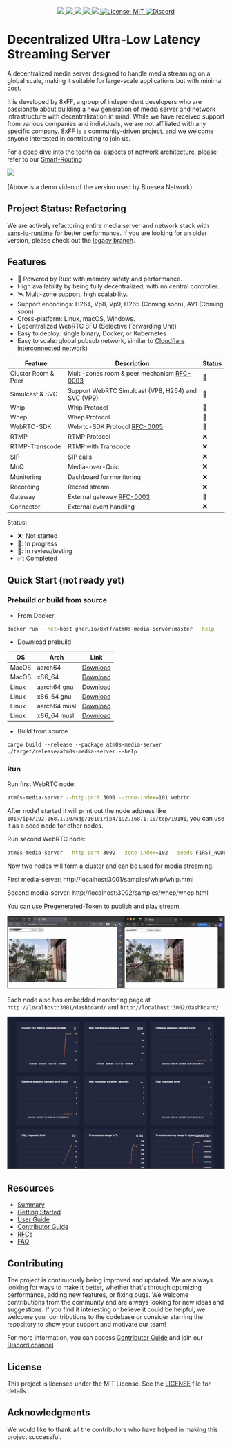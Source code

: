 <p align="center">
 <a href="https://github.com/8xFF/atm0s-media-server/actions">
  <img src="https://github.com/8xFF/atm0s-media-server/actions/workflows/rust.yml/badge.svg?branch=master">
 </a>
 <a href="https://codecov.io/gh/8xff/atm0s-media-server">
  <img src="https://codecov.io/gh/8xff/atm0s-media-server/branch/master/graph/badge.svg">
 </a>
 <a href="https://deps.rs/repo/github/8xff/atm0s-media-server">
  <img src="https://deps.rs/repo/github/8xff/atm0s-media-server/status.svg">
 </a>
 <a href="https://crates.io/crates/atm0s-media-server">
  <img src="https://img.shields.io/crates/v/atm0s-media-server.svg">
 </a>
 <a href="https://docs.rs/atm0s-media-server">
  <img src="https://docs.rs/atm0s-media-server/badge.svg">
 </a>
 <a href="https://github.com/8xFF/atm0s-media-server/blob/master/LICENSE">
  <img src="https://img.shields.io/badge/license-MIT-blue" alt="License: MIT">
 </a>
 <a href="https://discord.gg/qXr5zxsJWp">
  <img src="https://img.shields.io/discord/1173844241542287482?logo=discord" alt="Discord">
 </a>
</p>

# Decentralized Ultra-Low Latency Streaming Server

A decentralized media server designed to handle media streaming on a global scale, making it suitable for large-scale applications but with minimal cost.

It is developed by 8xFF, a group of independent developers who are passionate about building a new generation of media server and network infrastructure with decentralization in mind. While we have received support from various companies and individuals, we are not affiliated with any specific company. 8xFF is a community-driven project, and we welcome anyone interested in contributing to join us.

For a deep dive into the technical aspects of network architecture, please refer to our [Smart-Routing](https://github.com/8xFF/atm0s-sdn/blob/master/docs/smart_routing.md)

[<img src="https://img.youtube.com/vi/QF8ZJq9xuSU/hqdefault.jpg"
/>](https://www.youtube.com/embed/QF8ZJq9xuSU)

(Above is a demo video of the version used by Bluesea Network)

## Project Status: Refactoring

We are actively refactoring entire media server and network stack with [sans-io-runtime](https://github.com/8xff/sans-io-runtime) for better performance. If you are looking for an older version, please check out the [legacy branch](https://github.com/8xFF/atm0s-media-server/tree/legacy).

## Features

- 🚀 Powered by Rust with memory safety and performance.
- High availability by being fully decentralized, with no central controller.
- 🛰️ Multi-zone support, high scalability.
- Support encodings: H264, Vp8, Vp9, H265 (Coming soon), AV1 (Coming soon)
- Cross-platform: Linux, macOS, Windows.
- Decentralized WebRTC SFU (Selective Forwarding Unit)
- Easy to deploy: single binary, Docker, or Kubernetes
- Easy to scale: global pubsub network, similar to [Cloudflare interconnected network](https://blog.cloudflare.com/announcing-cloudflare-calls/))

| Feature             | Description                                                                       | Status |
| ------------------- | --------------------------------------------------------------------------------- | ------ |
| Cluster Room & Peer | Multi-zones room & peer mechanism [RFC-0003](https://github.com/8xFF/rfcs/pull/3) | 🚀     |
| Simulcast & SVC     | Support WebRTC Simulcast (VP8, H264) and SVC (VP9)                                | 🚀     |
| Whip                | Whip Protocol                                                                     | 🚀     |
| Whep                | Whep Protocol                                                                     | 🚀     |
| WebRTC-SDK          | Webrtc-SDK Protocol [RFC-0005](https://github.com/8xFF/rfcs/pull/5)               | 🚀     |
| RTMP                | RTMP Protocol                                                                     | ❌     |
| RTMP-Transcode      | RTMP with Transcode                                                               | ❌     |
| SIP                 | SIP calls                                                                         | ❌     |
| MoQ                 | Media-over-Quic                                                                   | ❌     |
| Monitoring          | Dashboard for monitoring                                                          | ❌     |
| Recording           | Record stream                                                                     | ❌     |
| Gateway             | External gateway [RFC-0003](https://github.com/8xFF/rfcs/pull/3)                  | 🚀     |
| Connector           | External event handling                                                           | ❌     |

Status:

- ❌: Not started
- 🚧: In progress
- 🚀: In review/testing
- ✅: Completed

## Quick Start (not ready yet)

### Prebuild or build from source

- From Docker

```bash
docker run --net=host ghcr.io/8xff/atm0s-media-server:master --help
```

- Download prebuild

| OS    | Arch         | Link                                                                                                                          |
| ----- | ------------ | ----------------------------------------------------------------------------------------------------------------------------- |
| MacOS | aarch64      | [Download](https://github.com/8xFF/atm0s-media-server/releases/download/latest/atm0s-media-server-aarch64-apple-darwin)       |
| MacOS | x86_64       | [Download](https://github.com/8xFF/atm0s-media-server/releases/download/latest/atm0s-media-server-x86_64-apple-darwin)        |
| Linux | aarch64 gnu  | [Download](https://github.com/8xFF/atm0s-media-server/releases/download/latest/atm0s-media-server-aarch64-unknown-linux-gnu)  |
| Linux | x86_64 gnu   | [Download](https://github.com/8xFF/atm0s-media-server/releases/download/latest/atm0s-media-server-x86_64-unknown-linux-gnu)   |
| Linux | aarch64 musl | [Download](https://github.com/8xFF/atm0s-media-server/releases/download/latest/atm0s-media-server-aarch64-unknown-linux-musl) |
| Linux | x86_64 musl  | [Download](https://github.com/8xFF/atm0s-media-server/releases/download/latest/atm0s-media-server-x86_64-unknown-linux-musl)  |

- Build from source

```
cargo build --release --package atm0s-media-server
./target/release/atm0s-media-server --help
```

### Run

Run first WebRTC node:

```bash
atm0s-media-server --http-port 3001 --zone-index=101 webrtc
```

After node1 started it will print out the node address like `101@/ip4/192.168.1.10/udp/10101/ip4/192.168.1.10/tcp/10101`, you can use it as a seed node for other nodes.

Run second WebRTC node:

```bash
atm0s-media-server --http-port 3002 --zone-index=102 --seeds FIRST_NODE_ADDR webrtc
```

Now two nodes will form a cluster and can be used for media streaming.

First media-server: http://localhost:3001/samples/whip/whip.html

Second media-server: http://localhost:3002/samples/whep/whep.html

You can use [Pregenerated-Token](./docs/getting-started/quick-start/whip-whep.md) to publish and play stream.

![Demo Screen](./docs/imgs/demo-screen.jpg)

Each node also has embedded monitoring page at `http://localhost:3001/dashboard/` and `http://localhost:3002/dashboard/`

![Monitoring](./docs/imgs/demo-monitor.png)

## Resources

- [Summary](./docs/SUMMARY.md)
- [Getting Started](./docs/getting-started/README.md)
- [User Guide](./docs/user-guide/README.md)
- [Contributor Guide](./docs/contributor-guide/README.md)
- [RFCs](https://github.com/8xff/RFCs)
- [FAQ](./docs/getting-started/faq.md)

## Contributing

The project is continuously being improved and updated. We are always looking for ways to make it better, whether that's through optimizing performance, adding new features, or fixing bugs. We welcome contributions from the community and are always looking for new ideas and suggestions. If you find it interesting or believe it could be helpful, we welcome your contributions to the codebase or consider starring the repository to show your support and motivate our team!

For more information, you can access [Contributor Guide](./docs/contributor-guide/README.md) and join our [Discord channel](https://discord.gg/qXr5zxsJWp)

## License

This project is licensed under the MIT License. See the [LICENSE](LICENSE) file for details.

## Acknowledgments

We would like to thank all the contributors who have helped in making this project successful.
